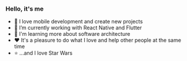 ### Hello, it's me

- 📱 I love mobile development and create new projects
- 🔭 I’m currently working with React Native and Flutter
- 📗 I'm learning more about software architecture
- ❤ It's a pleasure to do what I love and help other people at the same time
- ⭐ ...and I love Star Wars

<!--
**CtrlEricc/CtrlEricc** is a ✨ _special_ ✨ repository because its `README.md` (this file) appears on your GitHub profile.

Here are some ideas to get you started:

- 🔭 I’m currently working on ...
- 🌱 I’m currently learning ...
- 👯 I’m looking to collaborate on ...
- 🤔 I’m looking for help with ...
- 💬 Ask me about ...
- 📫 How to reach me: ...
- 😄 Pronouns: ...
- ⚡ Fun fact: ...
-->
